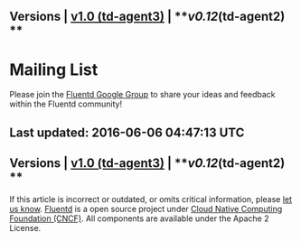 
Versions \| [v1.0 (td-agent3)](/v1.0/articles/mailing-list) \| ***v0.12*(td-agent2) **
------------------------------------------------------------------------

Mailing List
============

Please join the [Fluentd Google
Group](https://groups.google.com/forum/?fromgroups#!forum/fluentd) to
share your ideas and feedback within the Fluentd community!


Last updated: 2016-06-06 04:47:13 UTC
------------------------------------------------------------------------
Versions \| [v1.0 (td-agent3)](/v1.0/articles/mailing-list) \| ***v0.12*(td-agent2) **
------------------------------------------------------------------------

If this article is incorrect or outdated, or omits critical information,
please [let us
know](https://github.com/fluent/fluentd-docs/issues?state=open).
[Fluentd](http://www.fluentd.org/) is a open source project under [Cloud
Native Computing Foundation (CNCF)](https://cncf.io/). All components
are available under the Apache 2 License.

